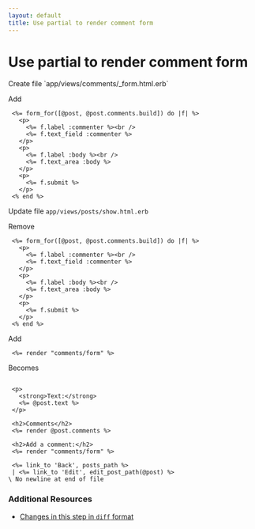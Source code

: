 ```yaml
---
layout: default
title: Use partial to render comment form
---
```


<h1 id="main">Use partial to render comment form</h1>
Create file `app/views/comments/_form.html.erb`

Add
<pre><code> &lt;%= form_for([@post, @post.comments.build]) do |f| %&gt;
   &lt;p&gt;
     &lt;%= f.label :commenter %&gt;&lt;br /&gt;
     &lt;%= f.text_field :commenter %&gt;
   &lt;/p&gt;
   &lt;p&gt;
     &lt;%= f.label :body %&gt;&lt;br /&gt;
     &lt;%= f.text_area :body %&gt;
   &lt;/p&gt;
   &lt;p&gt;
     &lt;%= f.submit %&gt;
   &lt;/p&gt;
 &lt;% end %&gt;</code></pre>


Update file `app/views/posts/show.html.erb`

Remove
<pre><code> &lt;%= form_for([@post, @post.comments.build]) do |f| %&gt;
   &lt;p&gt;
     &lt;%= f.label :commenter %&gt;&lt;br /&gt;
     &lt;%= f.text_field :commenter %&gt;
   &lt;/p&gt;
   &lt;p&gt;
     &lt;%= f.label :body %&gt;&lt;br /&gt;
     &lt;%= f.text_area :body %&gt;
   &lt;/p&gt;
   &lt;p&gt;
     &lt;%= f.submit %&gt;
   &lt;/p&gt;
 &lt;% end %&gt;</code></pre>


Add
<pre><code> &lt;%= render &quot;comments/form&quot; %&gt;</code></pre>


Becomes
<pre><code>&nbsp;
 &lt;p&gt;
   &lt;strong&gt;Text:&lt;/strong&gt;
   &lt;%= @post.text %&gt;
 &lt;/p&gt;
&nbsp;
 &lt;h2&gt;Comments&lt;/h2&gt;
 &lt;%= render @post.comments %&gt;
&nbsp;
 &lt;h2&gt;Add a comment:&lt;/h2&gt;
 &lt;%= render &quot;comments/form&quot; %&gt;
&nbsp;
 &lt;%= link_to &#39;Back&#39;, posts_path %&gt;
 | &lt;%= link_to &#39;Edit&#39;, edit_post_path(@post) %&gt;
\ No newline at end of file
</code></pre>



### Additional Resources

* [Changes in this step in `diff` format](https://github.com/stevenhallen/rails_getting_started_bdd/commit/3304445370e0f4d6eb901e6b747123b61202ffca)

